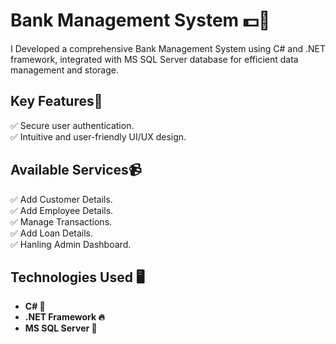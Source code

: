 # Bank Management System 💵🚶

I Developed a comprehensive Bank Management System using C# and .NET framework, integrated with MS SQL Server database for efficient data management and storage.

## Key Features📝

✅ Secure user authentication.<br>
✅ Intuitive and user-friendly UI/UX design.

## Available Services📹

✅ Add Customer Details.<br>
✅ Add Employee Details.<br>
✅ Manage Transactions.<br>
✅ Add Loan Details.<br>
✅ Hanling Admin Dashboard.

## Technologies Used 🖥️

- **C# 📱**<br>
- **.NET Framework 🔥**<br>
- **MS SQL Server 🔔**
